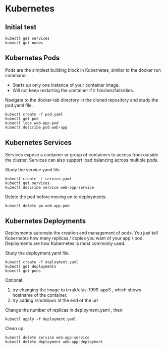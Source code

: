 # Kubernetes 
## Initial test
    kubectl get services
    kubectl get nodes

## Kubernetes Pods
Pods are the simplest building block in Kubernetes, similar to the docker run command:
* Starts up only one instance of your container image.
* Will not keep restarting the container if it finishes/fails/dies.

Navigate to the docker-lab directory in the cloned repository and study the pod.yaml file.

    kubectl create -f pod.yaml
    kubectl get pod
    kubectl logs web-app-pod
    kubectl describe pod web-app

## Kubernetes Services
Services expose a container or group of containers to access from outside the cluster. Services can also support load balancing across multiple pods.

Study the service.yaml file.

    kubectl create -f service.yaml
    kubectl get services
    kubectl describe service web-app-service

Delete the pod before moving on to deployments:

    kubectl delete po web-app-pod

## Kubernetes Deployments
Deployments automate the creation and management of pods. You just tell Kubernetes how many replicas / copies you want of your app / pod. Deployments are how Kubernetes is most commonly used.

Study the deployment.yaml file.

    kubectl create -f deployment.yaml
    kubectl get deployments
    kubectl get pods

Optional: 
1. try changing the image to trxuk/clus-1999-app3 , which shows hostname of the container.
2. try adding /shutdown at the end of the url

Change the number of replicas in deployment.yaml , then

    kubectl apply -f deployment.yaml

Clean up:

    kubectl delete service web-app-service
    kubectl delete deployment web-app-deployment
